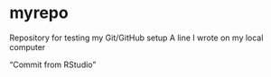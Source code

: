 # myrepo
Repository for testing my Git/GitHub setup
A line I wrote on my local computer

“Commit from RStudio”
